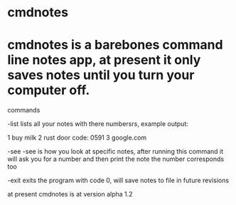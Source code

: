 # cmdnotes
cmdnotes is a barebones command line notes app, at present it only saves notes until you turn your computer off.
========================================================================================================================================================================================

commands

-list
lists all your notes with there numbersrs, example output:

1 buy milk
2 rust door code: 0591
3 google.com

-see
-see is how you look at specific notes, after running this command it will ask you for a number and then print the note the number corresponds too

-exit
exits the program with code 0, will save notes to file in future revisions

at present cmdnotes is at version alpha 1.2
